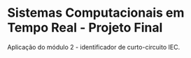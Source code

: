 # Sistemas Computacionais em Tempo Real - Projeto Final
Aplicação do módulo 2 - identificador de curto-circuito IEC.
